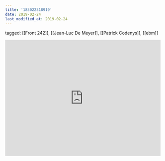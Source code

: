 ```yaml
---
title: '183022318919'
date: 2019-02-24
last_modified_at: 2019-02-24
---
```

tagged: [[Front 242]], [[Jean-Luc De Meyer]], [[Patrick Codenys]], [[ebm]]
<iframe allow="accelerometer; autoplay; clipboard-write; encrypted-media; gyroscope; picture-in-picture" allowfullscreen="" frameborder="0" height="375" id="youtube_iframe" src="https://www.youtube.com/embed/gi4j05Xd1vo?feature=oembed&amp;enablejsapi=1&amp;origin=https://safe.txmblr.com&amp;wmode=opaque" width="500"></iframe>